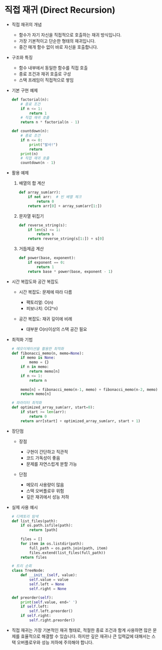 # 직접 재귀 (Direct Recursion)

* 직접 재귀의 개념
    * 함수가 자기 자신을 직접적으로 호출하는 재귀 방식입니다.
    * 가장 기본적이고 단순한 형태의 재귀입니다.
    * 중간 매개 함수 없이 바로 자신을 호출합니다.

* 구조와 특징
    * 함수 내부에서 동일한 함수를 직접 호출
    * 종료 조건과 재귀 호출로 구성
    * 스택 프레임이 직접적으로 쌓임

* 기본 구현 예제
    ```python
    def factorial(n):
        # 종료 조건
        if n <= 1:
            return 1
        # 직접 재귀 호출
        return n * factorial(n - 1)

    def countdown(n):
        # 종료 조건
        if n <= 0:
            print("발사!")
            return
        print(n)
        # 직접 재귀 호출
        countdown(n - 1)
    ```

* 활용 예제
    1. 배열의 합 계산
        ```python
        def array_sum(arr):
            if not arr:  # 빈 배열 체크
                return 0
            return arr[0] + array_sum(arr[1:])
        ```

    2. 문자열 뒤집기
        ```python
        def reverse_string(s):
            if len(s) <= 1:
                return s
            return reverse_string(s[1:]) + s[0]
        ```

    3. 거듭제곱 계산
        ```python
        def power(base, exponent):
            if exponent == 0:
                return 1
            return base * power(base, exponent - 1)
        ```

* 시간 복잡도와 공간 복잡도
    * 시간 복잡도: 문제에 따라 다름
        - 팩토리얼: O(n)
        - 피보나치: O(2^n)

    * 공간 복잡도: 재귀 깊이에 비례
        - 대부분 O(n)이상의 스택 공간 필요

* 최적화 기법
    ```python
    # 메모이제이션을 활용한 최적화
    def fibonacci_memo(n, memo=None):
        if memo is None:
            memo = {}
        if n in memo:
            return memo[n]
        if n <= 1:
            return n
        
        memo[n] = fibonacci_memo(n-1, memo) + fibonacci_memo(n-2, memo)
        return memo[n]

    # 파라미터 최적화
    def optimized_array_sum(arr, start=0):
        if start >= len(arr):
            return 0
        return arr[start] + optimized_array_sum(arr, start + 1)
    ```

* 장단점
    * 장점
        - 구현이 간단하고 직관적
        - 코드 가독성이 좋음
        - 문제를 자연스럽게 분할 가능

    * 단점
        - 메모리 사용량이 많음
        - 스택 오버플로우 위험
        - 깊은 재귀에서 성능 저하

* 실제 사용 예시
    ```python
    # 디렉토리 탐색
    def list_files(path):
        if os.path.isfile(path):
            return [path]
        
        files = []
        for item in os.listdir(path):
            full_path = os.path.join(path, item)
            files.extend(list_files(full_path))
        return files

    # 트리 순회
    class TreeNode:
        def __init__(self, value):
            self.value = value
            self.left = None
            self.right = None

    def preorder(self):
        print(self.value, end=' ')
        if self.left:
            self.left.preorder()
        if self.right:
            self.right.preorder()
    ```

- 직접 재귀는 가장 기본적인 재귀 형태로, 적절한 종료 조건과 함계 사용하면 많은 문제를 효율적으로 해결할 수 있습니다.
하지만 깊은 재귀나 큰 입력값에 대해서는 스택 오버플로우와 성능 저하에 주의해야 합니다.